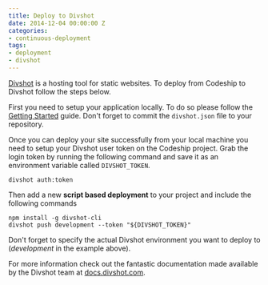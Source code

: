 ```yaml
---
title: Deploy to Divshot
date: 2014-12-04 00:00:00 Z
categories:
- continuous-deployment
tags:
- deployment
- divshot
---
```


[Divshot](https://divshot.com) is a hosting tool for static websites. To deploy from Codeship to Divshot follow the steps below.

First you need to setup your application locally. To do so please follow the [Getting Started](http://docs.divshot.com/guides/getting-started) guide. Don't forget to commit the `divshot.json` file to your repository.

Once you can deploy your site successfully from your local machine you need to setup your Divshot user token on the Codeship project. Grab the login token by running the following command and save it as an environment variable called `DIVSHOT_TOKEN`.

```shell
divshot auth:token
```

Then add a new **script based deployment** to your project and include the following commands

```shell
npm install -g divshot-cli
divshot push development --token "${DIVSHOT_TOKEN}"
```

Don't forget to specify the actual Divshot environment you want to deploy to (_development_ in the example above).

For more information check out the fantastic documentation made available by the Divshot team at [docs.divshot.com](http://docs.divshot.com).
